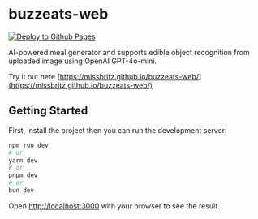 # buzzeats-web
[![Deploy to Github Pages](https://github.com/missbritz/buzzeats-web/actions/workflows/github-pages.yml/badge.svg)](https://github.com/missbritz/buzzeats-web/actions/workflows/github-pages.yml)

AI-powered meal generator and supports edible object recognition from uploaded image using OpenAI GPT-4o-mini.

Try it out here [https://missbritz.github.io/buzzeats-web/](https://missbritz.github.io/buzzeats-web/)

## Getting Started

First, install the project then you can run the development server:

```bash
npm run dev
# or
yarn dev
# or
pnpm dev
# or
bun dev
```

Open [http://localhost:3000](http://localhost:3000) with your browser to see the result.